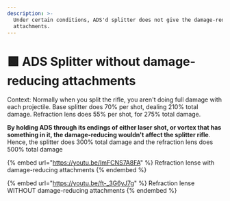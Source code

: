 ```yaml
---
description: >-
  Under certain conditions, ADS'd splitter does not give the damage-reducing
  attachments.
---
```


# 🟩 ADS Splitter without damage-reducing attachments

Context: Normally when you split the rifle, you aren't doing full damage with each projectile. Base splitter does 70% per shot, dealing 210% total damage. Refraction lens does 55% per shot, for 275% total damage.

**By holding ADS through its endings of either laser shot, or vortex that has something in it, the damage-reducing wouldn't affect the splitter rifle**. Hence, the splitter does 300% total damage and the refraction lens does 500% total damage

{% embed url="https://youtu.be/ImFCNS7A8FA" %}
Refraction lense with damage-reducing attachments
{% endembed %}

{% embed url="https://youtu.be/ft-_3G6yJ7g" %}
Refraction lense WITHOUT damage-reducing attachments
{% endembed %}
